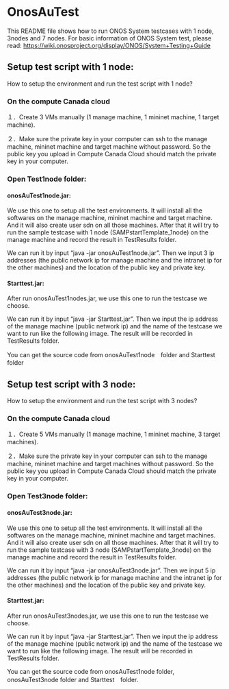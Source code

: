 # OnosAuTest

This README file shows how to run ONOS System testcases with 1 node, 3nodes and 7 nodes.
For basic information of ONOS System test, please read:
https://wiki.onosproject.org/display/ONOS/System+Testing+Guide

## Setup test script with 1 node:
How to setup the environment and run the test script with 1 node?

### On the compute Canada cloud
１．Create 3 VMs manually (1 manage machine, 1 mininet machine, 1 target machine).

２．Make sure the private key in your computer can ssh to the manage machine, mininet machine and target machine without password. So the public key you upload in Compute Canada Cloud should match the private key in your computer.

### Open Test1node folder:
#### onosAuTest1node.jar: 
We use this one to setup all the test environments. It will install all the softwares on the manage machine, mininet machine and target machine. And it will also create user sdn on all those machines. After that it will try to run the sample testcase with 1 node (SAMPstartTemplate_1node) on the manage machine and record  the result in TestResults folder. 

We can run it by input “java -jar onosAuTest1node.jar”. Then we input 3 ip addresses (the public network ip for manage machine and the intranet ip for the other machines) and the location of the public key and private key.

#### Starttest.jar: 
After run onosAuTest1nodes.jar, we use this one to run the testcase we choose.

We can run it by input “java -jar Starttest.jar”. Then we input the ip address of the manage machine (public network ip) and the name of the testcase we want to run like the following image.  The result will be recorded in TestResults folder.

You can get the source code from onosAuTest1node　folder and Starttest　folder

## Setup test script with 3 node:
How to setup the environment and run the test script with 3 nodes?

### On the compute Canada cloud
１．Create 5 VMs manually (1 manage machine, 1 mininet machine, 3 target machines).

２．Make sure the private key in your computer can ssh to the manage machine, mininet machine and target machines without password. So the public key you upload in Compute Canada Cloud should match the private key in your computer.

### Open Test3node folder:
#### onosAuTest3node.jar: 
We use this one to setup all the test environments. It will install all the softwares on the manage machine, mininet machine and target machines. And it will also create user sdn on all those machines. After that it will try to run the sample testcase with 3 node (SAMPstartTemplate_3node) on the manage machine and record  the result in TestResults folder. 

We can run it by input “java -jar onosAuTest3node.jar”. Then we input 5 ip addresses (the public network ip for manage machine and the intranet ip for the other machines) and the location of the public key and private key.

#### Starttest.jar: 
After run onosAuTest3nodes.jar, we use this one to run the testcase we choose.

We can run it by input “java -jar Starttest.jar”. Then we input the ip address of the manage machine (public network ip) and the name of the testcase we want to run like the following image.  The result will be recorded in TestResults folder.



You can get the source code from onosAuTest1node folder, onosAuTest3node folder and Starttest　folder.
